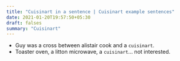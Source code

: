 ```yaml
---
title: "Cuisinart in a sentence | Cuisinart example sentences"
date: 2021-01-20T19:57:50+05:30
draft: falses
summary: "Cuisinart"
---
```

- Guy was a cross between alistair cook and a `cuisinart`.
- Toaster oven, a litton microwave, a `cuisinart`... not interested.
                 
